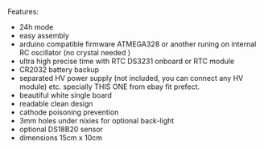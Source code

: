 Features:

- 24h mode
- easy assembly
- arduino compatible firmware ATMEGA328 or another runing on internal RC oscillator (no crystal needed )
- ultra high precise time with RTC DS3231 onboard or RTC module
- CR2032 battery backup
- separated HV power supply (not included, you can connect any HV module) 
 etc. specially THIS ONE from ebay fit prefect.
- beautiful white single board 
- readable clean design
- cathode poisoning prevention
- 3mm holes under nixies for optional back-light
- optional DS18B20 sensor
- dimensions 15cm x 10cm
